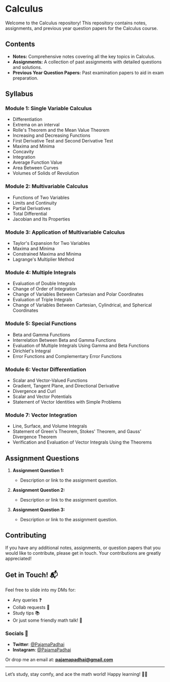 # Calculus

Welcome to the Calculus repository! This repository contains notes, assignments, and previous year question papers for the Calculus course.

## Contents

- **Notes:** Comprehensive notes covering all the key topics in Calculus.
- **Assignments:** A collection of past assignments with detailed questions and solutions.
- **Previous Year Question Papers:** Past examination papers to aid in exam preparation.

## Syllabus

### Module 1: Single Variable Calculus
- Differentiation
- Extrema on an interval
- Rolle's Theorem and the Mean Value Theorem
- Increasing and Decreasing Functions
- First Derivative Test and Second Derivative Test
- Maxima and Minima
- Concavity
- Integration
- Average Function Value
- Area Between Curves
- Volumes of Solids of Revolution

### Module 2: Multivariable Calculus
- Functions of Two Variables
- Limits and Continuity
- Partial Derivatives
- Total Differential
- Jacobian and Its Properties

### Module 3: Application of Multivariable Calculus
- Taylor's Expansion for Two Variables
- Maxima and Minima
- Constrained Maxima and Minima
- Lagrange's Multiplier Method

### Module 4: Multiple Integrals
- Evaluation of Double Integrals
- Change of Order of Integration
- Change of Variables Between Cartesian and Polar Coordinates
- Evaluation of Triple Integrals
- Change of Variables Between Cartesian, Cylindrical, and Spherical Coordinates

### Module 5: Special Functions
- Beta and Gamma Functions
- Interrelation Between Beta and Gamma Functions
- Evaluation of Multiple Integrals Using Gamma and Beta Functions
- Dirichlet's Integral
- Error Functions and Complementary Error Functions

### Module 6: Vector Differentiation
- Scalar and Vector-Valued Functions
- Gradient, Tangent Plane, and Directional Derivative
- Divergence and Curl
- Scalar and Vector Potentials
- Statement of Vector Identities with Simple Problems

### Module 7: Vector Integration
- Line, Surface, and Volume Integrals
- Statement of Green's Theorem, Stokes' Theorem, and Gauss' Divergence Theorem
- Verification and Evaluation of Vector Integrals Using the Theorems

## Assignment Questions

1. **Assignment Question 1:**
   - Description or link to the assignment question.

2. **Assignment Question 2:**
   - Description or link to the assignment question.

3. **Assignment Question 3:**
   - Description or link to the assignment question.

## Contributing

If you have any additional notes, assignments, or question papers that you would like to contribute, please get in touch. Your contributions are greatly appreciated!

## Get in Touch! 📬

Feel free to slide into my DMs for:

- Any queries ❓
- Collab requests 🤝
- Study tips 📚
- Or just some friendly math talk! 💬

### Socials 📱

- **Twitter**: [@PajamaPadhai](https://twitter.com/PajamaPadhai)
- **Instagram**: [@PajamaPadhai](https://instagram.com/PajamaPadhai)

Or drop me an email at: **pajamapadhai@gmail.com**

---

Let’s study, stay comfy, and ace the math world! Happy learning! 📘✨

